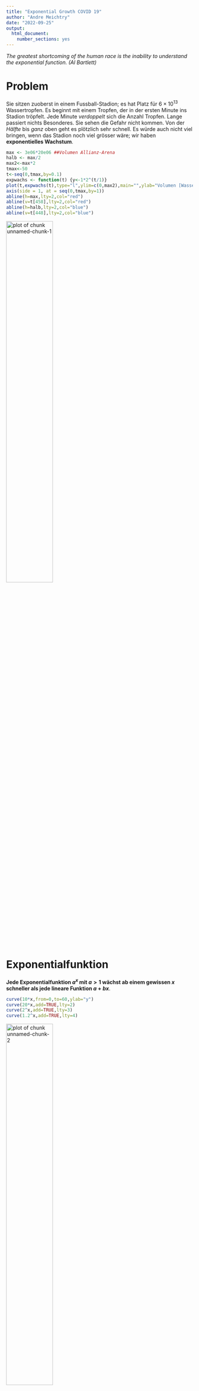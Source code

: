 ```yaml
---
title: "Exponential Growth COVID 19"
author: "Andre Meichtry"
date: "2022-09-25"
output:
  html_document:
    number_sections: yes
---
```







*The greatest shortcoming of the human race is the inability to
  understand the exponential function. (Al Bartlett)*

# Problem	
Sie sitzen zuoberst in einem Fussball-Stadion; es hat Platz für
$6\times 10^{13}$ Wassertropfen. Es beginnt mit einem Tropfen, der in
der ersten Minute ins Stadion tröpfelt. Jede Minute *verdoppelt* sich
die Anzahl Tropfen. Lange passiert nichts Besonderes. Sie sehen die
Gefahr nicht kommen. Von der *Hälfte* bis *ganz*
oben geht es plötzlich sehr schnell. Es würde auch nicht viel
bringen, wenn das Stadion noch viel grösser wäre; wir haben
**exponentielles Wachstum**.




```r
max <- 3e06*20e06 ##Volumen Allianz-Arena
halb <- max/2
max2<-max*2
tmax<-50
t<-seq(0,tmax,by=0.1)
expwachs <- function(t) {y<-1*2^(t/1)}
plot(t,expwachs(t),type="l",ylim=c(0,max2),main="",ylab="Volumen [Wassertropfen]", xlab="Minuten")
axis(side = 1, at = seq(0,tmax,by=1))
abline(h=max,lty=2,col="red")
abline(v=t[458],lty=2,col="red")
abline(h=halb,lty=2,col="blue")
abline(v=t[448],lty=2,col="blue")
```

<img src="figure/unnamed-chunk-1-1.png" title="plot of chunk unnamed-chunk-1" alt="plot of chunk unnamed-chunk-1" width="50%" />



# Exponentialfunktion

**Jede Exponentialfunktion $a^x$ mit $a>1$ wächst ab einem gewissen
$x$ schneller als jede lineare Funktion $a+bx$**.


```r
curve(10*x,from=0,to=60,ylab="y")
curve(20*x,add=TRUE,lty=2)
curve(2^x,add=TRUE,lty=3)
curve(1.2^x,add=TRUE,lty=4)
```

<img src="figure/unnamed-chunk-2-1.png" title="plot of chunk unnamed-chunk-2" alt="plot of chunk unnamed-chunk-2" width="50%" />

# Exponentielles Wachstum


**Exponential growth** is defined by

$$\boxed{x(t)=x_0e^{kt}=x_0e^{t/\tau}=x_02^{t/T}},$$

with $t$: time, $\tau$: $e$-folding time, $T$: doubling time, $k$: growth constant. ^[Proof: $$x(t)=x_0e^{kt}=x_0e^{t/\tau}=x_0 2^{\frac{t}{\tau}\log_2e}=x_02^{\frac{t}{\tau} \frac{1}{\log 2 }}=x_02^{t/T}$$]
  

+ Bei Verdoppelung alle 2 Tage: $2^{t/2}=(2^{1/2})^t=1.41^t$

+ Bei Verdoppelung alle 3 Tage: $2^{t/3}=(2^{1/3})^t=1.26^t$

+ Bei Verdoppelung alle 7 Tage: $2^{t/7}=(2^{1/7})^t=1.1^t$

+ Bei Verdoppelung alle 10 Tage: $2^{t/10}=(2^{1/10})^t=1.07^t$


<!-- # Daten Covid-19 -->

<!-- <https://github.com/openZH/covid_19> -->

<!-- ```{r echo=FALSE} -->
<!-- data<-read.csv("https://raw.githubusercontent.com/openZH/covid_19/master/COVID19_Fallzahlen_CH_total.csv") -->
<!-- str(data) -->
<!-- names(data)[3]<-"Kanton" -->
<!-- data<-data[,-11] -->
<!-- sKcases<-split(data$ncumul_conf,data$Kanton) -->
<!-- sKfatal<-split(data$ncumul_deceased,data$Kanton) -->
<!-- sKhosp<-split(data$ncumul_hosp,data$Kanton) -->
<!-- sKICU<-split(data$ncumul_ICU,data$Kanton) -->
<!-- sKvent<-split(data$ncumul_vent,data$Kanton) -->
<!-- ``` -->

<!-- ## Reported cases -->
<!-- ```{r} -->
<!-- CasesKanton<-sapply(sKcases,function(x){x[max(which(!is.na(x)))]}) -->
<!-- CasesKanton -->
<!-- sum(CasesKanton) -->
<!-- ``` -->

<!-- ## Deceased -->
<!-- ```{r} -->
<!-- FatKanton<-sapply(sKfatal,function(x){x[max(which(!is.na(x)))]}) -->
<!-- FatKanton -->
<!-- sum(FatKanton,na.rm=TRUE) -->
<!-- ``` -->



# Covid-19

## Inzidenz und kumulierte Inzidenz


```r
data<-read.csv("https://raw.githubusercontent.com/CSSEGISandData/COVID-19/master/csse_covid_19_data/csse_covid_19_time_series/time_series_covid19_confirmed_global.csv",check.names=FALSE)
sw<-data[data$"Country/Region"=="Switzerland",-c(1,2,3,4)]
cases<-as.numeric(sw[-c(1:42)])
incid<-diff(cases)
t<-1:length(incid)
ma <- function(x, n = 7){stats::filter(x, rep(1 / n, n), sides = 2)}  ##moving average over 7 days
incidAv<-ma(incid)
plot(t,incid,type="l",col="blue",lty=2,xlab="Tage")
lines(t,incidAv,col="red",lwd=2)
plot(1:length(cases),cases,type="l",col="blue",lwd=2,xlab="Tage")
plot(1:length(cases),log(cases),type="l",col="blue",lwd=2,xlab="Tage")
```

<img src="figure/unnamed-chunk-3-1.png" title="plot of chunk unnamed-chunk-3" alt="plot of chunk unnamed-chunk-3" width="32%" /><img src="figure/unnamed-chunk-3-2.png" title="plot of chunk unnamed-chunk-3" alt="plot of chunk unnamed-chunk-3" width="32%" /><img src="figure/unnamed-chunk-3-3.png" title="plot of chunk unnamed-chunk-3" alt="plot of chunk unnamed-chunk-3" width="32%" />




## Erste Welle Covid-19



```r
swisspop<-8e6
time<-seq(1,60,by=1)
tag<-1:length(cases)
T1<-1
T2<-2
T3<-3
T7<-7
x0<-100
Y1<-x0*2^(time/T1)
Y2<-x0*2^(time/T2)
Y3<-x0*2^(time/T3)
Y7<-x0*2^(time/T7)
time<-time+1
plot(time,Y1,type="l",ylab="cases",ylim=c(100,10000),xlab="days",las=1)
lines(time,Y3,col="red",lty=2)
lines(time,Y2,lty=2)
lines(time,Y7,lty=3)
abline(h=swisspop,lty=5,col="red") 
points(tag,cases,type="l",col="red")
plot(time,Y1,log="y",type="l",ylab="cases",xlab="days",axes=FALSE,ylim=c(100,40000))
at.y <- outer(1:9, 10^(2:9))
lab.y <- ifelse(log10(at.y) %% 1 == 0, at.y, NA)
axis(2, at=at.y, labels=lab.y, las=2)
axis(1,time)
lines(time,Y2,lty=2)
lines(time,Y7,lty=3)
lines(time,Y3,col="red",lty=2)
abline(h=swisspop,col="red",lty=3)
points(tag,cases,type="l",col="red")
```

<img src="figure/unnamed-chunk-4-1.png" title="plot of chunk unnamed-chunk-4" alt="plot of chunk unnamed-chunk-4" width="50%" /><img src="figure/unnamed-chunk-4-2.png" title="plot of chunk unnamed-chunk-4" alt="plot of chunk unnamed-chunk-4" width="50%" />

 **Erste Welle. Example of doubling times: 1 day (solid), 2
      days (dashed), 3 days (red), seven days (dotted), with reported cases Covid19
      in
      Switzerland. Horizontal line: swiss population. On a logarithmic
      scale, a straight line indicates exponential growth.
[Quelle](https://www.arcgis.com/apps/opsdashboard/index.html\#/bda7594740fd40299423467b48e9ecf6)**.



## Auswirkung Vorfaktor


Annahme: Verdoppelung alle drei Tage, 10 Prozent der Infizierten müssen ins Spital. Die Anzahl Cases von heute sind die
Anzahl Spitalpatienten in 9 Tagen, **wenn mann nichts macht**.

$0.1\times 2^{0.33t}=0.1\times (2^{0.33})^t=0.1\times
1.3^t=1.3^{\log_{1.3}0.1}1.3^t=1.3^{t+\log_{1.3}0.1}=1.3^{t-8.776}$


Analog kann man zeigen: Wenn die Mortalitätsrate bei einem Prozent der
bestätigten Fälle liegt, dann ist die Anzahl der bestätigten Fälle
die zu erwartende Anzahl der Todesfälle ca. 18 Tage später, **wenn man
nichts macht**. 

$0.01\times 2^{0.33t}=0.01\times (2^{0.33})^t=0.01\times
1.3^t=1.3^{\log_{1.3}0.01}1.3^t=1.3^{t+\log_{1.3}0.01}=1.3^{t-17.552}$



```r
delay<-log(0.1)/log(1.3)
delay
```

```
[1] -8.7763
```

```r
delay2<-log(0.01)/log(1.3)
delay2
```

```
[1] -17.553
```

```r
plot(time,2^(0.33*time),ylab="cases",xlab="days",type="l",ylim=c(0,10000),col=3)
lines(time,0.1*2^(time/3),lty=1,col=1)
lines(time,0.01*2^(time/3),lty=1,col=2,lwd=2)
```

<img src="figure/unnamed-chunk-5-1.png" title="plot of chunk unnamed-chunk-5" alt="plot of chunk unnamed-chunk-5" width="50%" />
 
